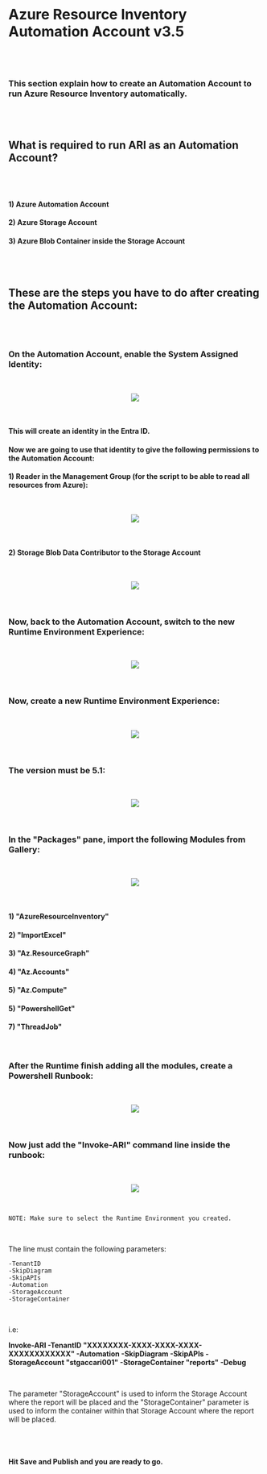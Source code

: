 <br/>

# Azure Resource Inventory Automation Account v3.5

<br/>

<br/>

### This section explain how to create an Automation Account to run Azure Resource Inventory automatically.  

<br/>

<br/>

## What is required to run ARI as an Automation Account?

<br/>

<br/>

#### 1) Azure Automation Account
#### 2) Azure Storage Account
#### 3) Azure Blob Container inside the Storage Account

<br/>

<br/>

## These are the steps you have to do after creating the Automation Account:

<br/>

<br/>

### On the Automation Account, enable the System Assigned Identity:

<br/>

<p align="center">
<img src="images/ARIAUT_Identity.png">
</p>

<br/>

#### This will create an identity in the Entra ID.

#### Now we are going to use that identity to give the following permissions to the Automation Account:

#### 1) Reader in the Management Group (for the script to be able to read all resources from Azure):

<br/>

<p align="center">
<img src="images/AUTv4Tenant.png">
</p>

<br/>

#### 2) Storage Blob Data Contributor to the Storage Account

<br/>

<p align="center">
<img src="images/AUTv4STGPerm.png">
</p>

<br/>

### Now, back to the Automation Account, switch to the new Runtime Environment Experience:

<br/>

<p align="center">
<img src="images/ARIAUT_Runtime.png">
</p>

<br/>

### Now, create a new Runtime Environment Experience:

<br/>

<p align="center">
<img src="images/ARIAUT_NewRunTime.png">
</p>

<br/>

### The version must be __5.1__:

<br/>

<p align="center">
<img src="images/ARIAUT_PWVersion.png">
</p>

<br/>


### In the "Packages" pane, import the following Modules from Gallery:

<br/>

<p align="center">
<img src="images/ARIAUT_RuntimePackages.png">
</p>

<br/>

#### 1) "AzureResourceInventory"
#### 2) "ImportExcel"
#### 3) "Az.ResourceGraph"
#### 4) "Az.Accounts"
#### 5) "Az.Compute"
#### 5) "PowershellGet"
#### 7) "ThreadJob"

<br/>


### After the Runtime finish adding all the modules, create a Powershell Runbook:

<br/>

<p align="center">
<img src="images/ARIAUT_Runbook.png">
</p>

<br/>

### Now just add the "Invoke-ARI" command line inside the runbook:


<br/>


<p align="center">
<img src="images/ARIAUT_Runbookcmd.png">
</p>

<br/>

````
NOTE: Make sure to select the Runtime Environment you created.
````

<br/>

The line must contain the following parameters:

````
-TenantID
-SkipDiagram
-SkipAPIs
-Automation
-StorageAccount
-StorageContainer
````

<br/>


i.e: 

**Invoke-ARI -TenantID "XXXXXXXX-XXXX-XXXX-XXXX-XXXXXXXXXXXX" -Automation -SkipDiagram -SkipAPIs -StorageAccount "stgaccari001" -StorageContainer "reports" -Debug**


<br/>

The parameter "StorageAccount" is used to inform the Storage Account where the report will be placed and the "StorageContainer" parameter is used to inform the container within that Storage Account where the report will be placed.

<br/>

<br/>

#### Hit Save and Publish and you are ready to go.

<br/>

